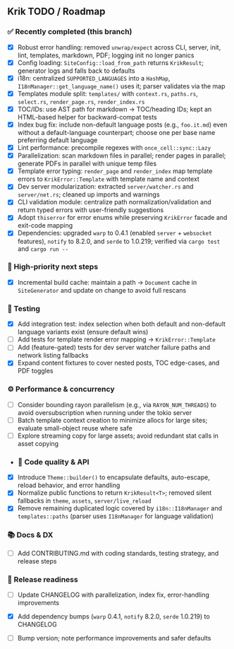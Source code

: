 ## Krik TODO / Roadmap

### ✅ Recently completed (this branch)
- [x] Robust error handling: removed `unwrap/expect` across CLI, server, init, lint, templates, markdown, PDF; logging init no longer panics
- [x] Config loading: `SiteConfig::load_from_path` returns `KrikResult`; generator logs and falls back to defaults
- [x] i18n: centralized `SUPPORTED_LANGUAGES` into a `HashMap`, `I18nManager::get_language_name()` uses it; parser validates via the map
- [x] Templates module split: `templates/` with `context.rs`, `paths.rs`, `select.rs`, `render_page.rs`, `render_index.rs`
- [x] TOC/IDs: use AST path for markdown → TOC/heading IDs; kept an HTML-based helper for backward-compat tests
- [x] Index bug fix: include non-default language posts (e.g., `foo.it.md`) even without a default-language counterpart; choose one per base name preferring default language
- [x] Lint performance: precompile regexes with `once_cell::sync::Lazy`
- [x] Parallelization: scan markdown files in parallel; render pages in parallel; generate PDFs in parallel with unique temp files
- [x] Template error typing: `render_page` and `render_index` map template errors to `KrikError::Template` with template name and context
- [x] Dev server modularization: extracted `server/watcher.rs` and `server/net.rs`; cleaned up imports and warnings
- [x] CLI validation module: centralize path normalization/validation and return typed errors with user-friendly suggestions
- [x] Adopt `thiserror` for error enums while preserving `KrikError` facade and exit-code mapping
- [x] Dependencies: upgraded `warp` to 0.4.1 (enabled `server` + `websocket` features), `notify` to 8.2.0, and `serde` to 1.0.219; verified via `cargo test` and `cargo run --`

### 🔺 High-priority next steps
- [x] Incremental build cache: maintain a path → `Document` cache in `SiteGenerator` and update on change to avoid full rescans

### 🧪 Testing
- [x] Add integration test: index selection when both default and non-default language variants exist (ensure default wins)
- [ ] Add tests for template render error mapping → `KrikError::Template`
- [ ] Add (feature-gated) tests for dev server watcher failure paths and network listing fallbacks
- [x] Expand content fixtures to cover nested posts, TOC edge-cases, and PDF toggles

### ⚙️ Performance & concurrency
- [ ] Consider bounding rayon parallelism (e.g., via `RAYON_NUM_THREADS`) to avoid oversubscription when running under the tokio server
- [ ] Batch template context creation to minimize allocs for large sites; evaluate small-object reuse where safe
- [ ] Explore streaming copy for large assets; avoid redundant stat calls in asset copying

- ### 🧼 Code quality & API
- [x] Introduce `Theme::builder()` to encapsulate defaults, auto-escape, reload behavior, and error handling
- [x] Normalize public functions to return `KrikResult<T>`; removed silent fallbacks in `theme`, `assets`, `server/live_reload`
- [x] Remove remaining duplicated logic covered by `i18n::I18nManager` and `templates::paths` (parser uses `I18nManager` for language validation)

### 📚 Docs & DX
- [ ] Add CONTRIBUTING.md with coding standards, testing strategy, and release steps

### 🚀 Release readiness
- [ ] Update CHANGELOG with parallelization, index fix, error-handling improvements
- [x] Add dependency bumps (`warp` 0.4.1, `notify` 8.2.0, `serde` 1.0.219) to CHANGELOG
- [ ] Bump version; note performance improvements and safer defaults



